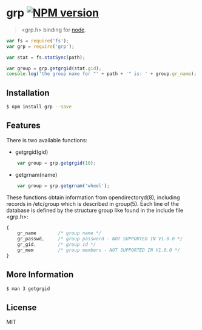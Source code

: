 # grp [![NPM version](https://badge.fury.io/js/grp.svg)](http://badge.fury.io/js/grp)
> &lt;grp.h&gt; binding for [node](http://nodejs.org).



```js
var fs = require('fs');
var grp = require('grp');

var stat = fs.statSync(path);

var group = grp.getgrgid(stat.gid);
console.log('the group name for "' + path + '" is: ' + group.gr_name);
```
## Installation

```sh
$ npm install grp --save
```    

## Features

There is two available functions:

+ getgrgid(gid)
```js
    var group = grp.getgrgid(10);
```
+ getgrnam(name)
```js
    var group = grp.getgrnam('wheel');
```

These functions obtain information from opendirectoryd(8), including records in /etc/group which is described in group(5).
Each line of the database is defined by the structure group like found in the include file &lt;grp.h&gt;:

```js
{
    gr_name        /* group name */
    gr_passwd,     /* group password - NOT SUPPORTED IN V1.0.0 */
    gr_gid,        /* group id */
    gr_mem         /* group members - NOT SUPPORTED IN V1.0.0 */
}
```

## More Information

```sh
$ man 3 getgrgid
```
## License

MIT

